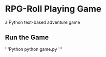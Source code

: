 # RPG-Roll Playing Game

a Python text-based adventure game

## Run the Game

'''Python
python game.py
'''

